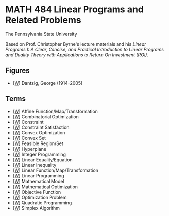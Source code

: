 # MATH 484 Linear Programs and Related Problems

The Pennsylvania State University

Based on Prof. Christopher Byrne's lecture materials and his _Linear Programs I: A Clear, Concise, and Practical Introduction to Linear Programs and Duality Theory with Applications to Return On Investment (ROI)_.

## Figures

* [[W](https://en.wikipedia.org/wiki/George_Dantzig)] Dantzig, George (1914-2005)

## Terms

* [[W](https://en.wikipedia.org/wiki/Affine_transformation)] Affine Function/Map/Transformation
* [[W](https://en.wikipedia.org/wiki/Combinatorial_optimization)] Combinatorial Optimization
* [[W](https://en.wikipedia.org/wiki/Constraint_(mathematics))] Constraint
* [[W](https://en.wikipedia.org/wiki/Constraint_satisfaction)] Constraint Satisfaction
* [[W](https://en.wikipedia.org/wiki/Convex_optimization)] Convex Optimization
* [[W](https://en.wikipedia.org/wiki/Convex_set)] Convex Set
* [[W](https://en.wikipedia.org/wiki/Feasible_region)] Feasible Region/Set
* [[W](https://en.wikipedia.org/wiki/Hyperplane)] Hyperplane
* [[W](https://en.wikipedia.org/wiki/Integer_programming)] Integer Programming
* [[W](https://en.wikipedia.org/wiki/Linear_equation)] Linear Equality/Equation
* [[W](https://en.wikipedia.org/wiki/Linear_inequality)] Linear Inequality
* [[W](https://en.wikipedia.org/wiki/Linear_map)] Linear Function/Map/Transformation
* [[W](https://en.wikipedia.org/wiki/Linear_programming)] Linear Programming
* [[W](https://en.wikipedia.org/wiki/Mathematical_model)] Mathematical Model
* [[W](https://en.wikipedia.org/wiki/Mathematical_optimization)] Mathematical Optimization
* [[W](https://en.wikipedia.org/wiki/Loss_function)] Objective Function
* [[W](https://en.wikipedia.org/wiki/Optimization_problem)] Optimization Problem
* [[W](https://en.wikipedia.org/wiki/Quadratic_programming)] Quadratic Programming
* [[W](https://en.wikipedia.org/wiki/Simplex_algorithm)] Simplex Algorithm